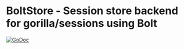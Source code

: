 # BoltStore - Session store backend for gorilla/sessions using Bolt

[![GoDoc](https://godoc.org/github.com/yosssi/boltstore?status.png)](https://godoc.org/github.com/yosssi/boltstore)
